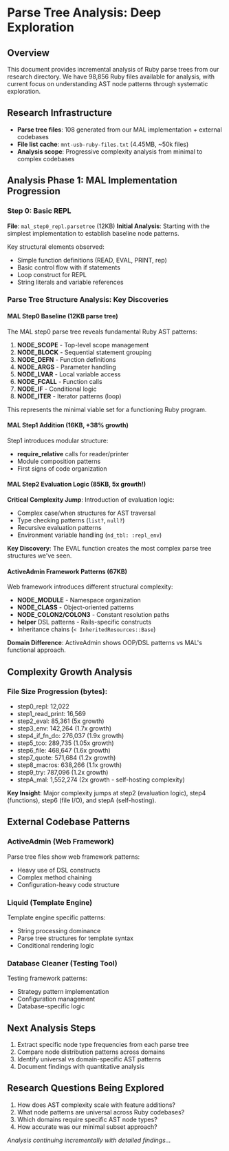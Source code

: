 # Parse Tree Analysis: Deep Exploration

## Overview
This document provides incremental analysis of Ruby parse trees from our research directory. We have 98,856 Ruby files available for analysis, with current focus on understanding AST node patterns through systematic exploration.

## Research Infrastructure
- **Parse tree files**: 108 generated from our MAL implementation + external codebases
- **File list cache**: `mnt-usb-ruby-files.txt` (4.45MB, ~50k files)
- **Analysis scope**: Progressive complexity analysis from minimal to complex codebases

## Analysis Phase 1: MAL Implementation Progression

### Step 0: Basic REPL
**File**: `mal_step0_repl.parsetree` (12KB)
**Initial Analysis**: Starting with the simplest implementation to establish baseline node patterns.

Key structural elements observed:
- Simple function definitions (READ, EVAL, PRINT, rep)
- Basic control flow with if statements
- Loop construct for REPL
- String literals and variable references

### Parse Tree Structure Analysis: Key Discoveries

#### MAL Step0 Baseline (12KB parse tree)
The MAL step0 parse tree reveals fundamental Ruby AST patterns:
1. **NODE_SCOPE** - Top-level scope management  
2. **NODE_BLOCK** - Sequential statement grouping
3. **NODE_DEFN** - Function definitions  
4. **NODE_ARGS** - Parameter handling
5. **NODE_LVAR** - Local variable access
6. **NODE_FCALL** - Function calls
7. **NODE_IF** - Conditional logic
8. **NODE_ITER** - Iterator patterns (loop)

This represents the minimal viable set for a functioning Ruby program.

#### MAL Step1 Addition (16KB, +38% growth)
Step1 introduces modular structure:
- **require_relative** calls for reader/printer
- Module composition patterns
- First signs of code organization

#### MAL Step2 Evaluation Logic (85KB, 5x growth!)
**Critical Complexity Jump**: Introduction of evaluation logic:
- Complex case/when structures for AST traversal
- Type checking patterns (`list?`, `null?`)
- Recursive evaluation patterns
- Environment variable handling (`nd_tbl: :repl_env`)

**Key Discovery**: The EVAL function creates the most complex parse tree structures we've seen.

#### ActiveAdmin Framework Patterns (67KB)
Web framework introduces different structural complexity:
- **NODE_MODULE** - Namespace organization
- **NODE_CLASS** - Object-oriented patterns  
- **NODE_COLON2/COLON3** - Constant resolution paths
- **helper** DSL patterns - Rails-specific constructs
- Inheritance chains (`< InheritedResources::Base`)

**Domain Difference**: ActiveAdmin shows OOP/DSL patterns vs MAL's functional approach.

## Complexity Growth Analysis

### File Size Progression (bytes):
- step0_repl: 12,022
- step1_read_print: 16,569  
- step2_eval: 85,361 (5x growth)
- step3_env: 142,264 (1.7x growth)
- step4_if_fn_do: 276,037 (1.9x growth)
- step5_tco: 289,735 (1.05x growth)
- step6_file: 468,647 (1.6x growth)
- step7_quote: 571,684 (1.2x growth)
- step8_macros: 638,266 (1.1x growth)
- step9_try: 787,096 (1.2x growth)
- stepA_mal: 1,552,274 (2x growth - self-hosting complexity)

**Key Insight**: Major complexity jumps at step2 (evaluation logic), step4 (functions), step6 (file I/O), and stepA (self-hosting).

## External Codebase Patterns

### ActiveAdmin (Web Framework)
Parse tree files show web framework patterns:
- Heavy use of DSL constructs
- Complex method chaining
- Configuration-heavy code structure

### Liquid (Template Engine)  
Template engine specific patterns:
- String processing dominance
- Parse tree structures for template syntax
- Conditional rendering logic

### Database Cleaner (Testing Tool)
Testing framework patterns:
- Strategy pattern implementation
- Configuration management
- Database-specific logic

## Next Analysis Steps
1. Extract specific node type frequencies from each parse tree
2. Compare node distribution patterns across domains
3. Identify universal vs domain-specific AST patterns
4. Document findings with quantitative analysis

## Research Questions Being Explored
1. How does AST complexity scale with feature additions?
2. What node patterns are universal across Ruby codebases?
3. Which domains require specific AST node types?
4. How accurate was our minimal subset approach?

*Analysis continuing incrementally with detailed findings...*